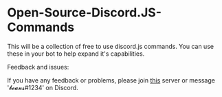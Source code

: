 # Open-Source-Discord.JS-Commands
This will be a collection of free to use discord.js commands. You can use these in your bot to help expand it's capabilities.

Feedback and issues:

If you have any feedback or problems, please join [this](https://google.com) server or message '𝓫𝓮𝓪𝓷𝓼#1234' on Discord.
